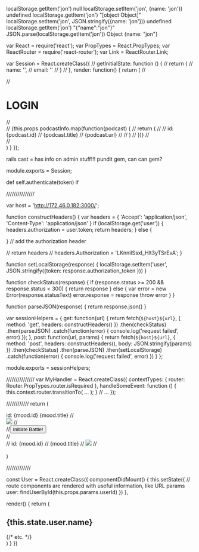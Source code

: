localStorage.getItem('jon')
null
localStorage.setItem('jon', {name: 'jon'})
undefined
localStorage.getItem('jon')
"[object Object]"
localStorage.setItem('jon', JSON.stringify({name: 'jon'}))
undefined
localStorage.getItem('jon')
"{"name":"jon"}"
JSON.parse(localStorage.getItem('jon'))
Object {name: "jon"}



var React = require('react');
var PropTypes = React.PropTypes;
var ReactRouter = require('react-router');
var Link = ReactRouter.Link;


var Session = React.createClass({
  // getInitialState: function () {
  //   return {
  //     name: '',
  //     email: ''
  //   }
  // },
  render: function() {
    return (
    // <div>
    //   <h1>LOGIN</h1>
    //   <div className='col-sm-8 col-sm-offset-2'>
    //   {this.props.podcastInfo.map(function(podcast) {
    //     return (
    //       <ListGroup key={podcast.id} >
    //         <ListGroupItem>id: {podcast.id}</ListGroupItem>
    //         <ListGroupItem>{podcast.title}</ListGroupItem>
    //         <ListGroupItem>{podcast.url}</ListGroupItem>
    //       </ListGroup>
    //     )
    //   })}
    //   </div>
    // </div>
    )
  }
});

rails cast = has info on admin stuff!!!
pundit gem, can can gem?


module.exports = Session;

def self.authenticate(token)
  if 





///////////////

var host = 'http://172.46.0.182:3000/';

function constructHeaders() {
  var headers = {
    'Accept': 'application/json',
    'Content-Type': 'application/json'
  }
  if (localStorage.get('user')) {
    headers.authorization = user.token;
    return headers;
  } else {

  }
  // add the authorization header
    
  // return headers
  // headers.Authorization = 'LKnnilSsxl_Hlt3yTSrEvA';
}

function setLocalStorage(response) {
  localStorage.setItem('user', JSON.stringify({token: response.authorization_token }))
}


function checkStatus(response) {
  if (response.status >= 200 && response.status < 300) {
    return response
  } else {
    var error = new Error(response.statusText)
    error.response = response
    throw error
  }
}

function parseJSON(response) {
  return response.json()
}

var sessionHelpers = {
  get: function(url) {
    return fetch(`${host}${url}`, {
      method: 'get',
      headers: constructHeaders()
    })
    .then(checkStatus)
    .then(parseJSON)
    .catch(function(error) {
    console.log('request failed', error)
  });
  },
  post: function(url, params) {
    return fetch(`${host}${url}`, {
      method: 'post',
      headers: constructHeaders(),
      body: JSON.stringify(params)
    })
    .then(checkStatus)
    .then(parseJSON)
    .then(setLocalStorage)
    .catch(function(error) {
    console.log('request failed', error)
  })
  }
};

module.exports = sessionHelpers;



///////////////
var MyHandler = React.createClass({
  contextTypes: {
    router: Router.PropTypes.router.isRequired
  },
  handleSomeEvent: function () {
    this.context.router.transitionTo( ... );
  }
  // ...
});

////////////
return (
            <div key={mood.id} >
              <ListGroupItem>id: {mood.id}</ListGroupItem>
              <ListGroupItem>{mood.title}</ListGroupItem>
              //<div onClick={this.props.onGoToPlaylist}>
              <img src={mood.image}/>
              //</div>
              //<button type='button' className='btn btn-lg btn-success' onClick={this.props.onGoToPlaylist}>Initiate Battle!</button>
            </div> 
            // <div onClick={props.onGoToPlaylist} key={mood.id} >
            //   <ListGroupItem>id: {mood.id}</ListGroupItem>
            //   <ListGroupItem>{mood.title}</ListGroupItem>
            //   <img src={mood.image}/>
            // </div>  
          )

/////////////

const User = React.createClass({
  componentDidMount() {
    this.setState({
      // route components are rendered with useful information, like URL params
      user: findUserById(this.props.params.userId)
    })
  },

  render() {
    return (
      <div>
        <h2>{this.state.user.name}</h2>
        {/* etc. */}
      </div>
    )
  }
})













